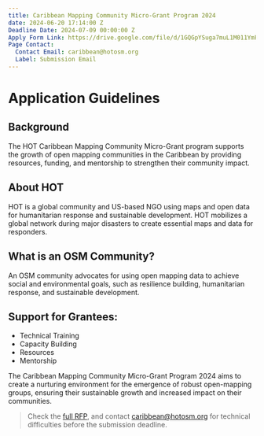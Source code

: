 ```yaml
---
title: Caribbean Mapping Community Micro-Grant Program 2024
date: 2024-06-20 17:14:00 Z
Deadline Date: 2024-07-09 00:00:00 Z
Apply Form Link: https://drive.google.com/file/d/1GQGpYSuga7muL1M011YmF03wUFPyotCk/view?usp=sharing
Page Contact:
  Contact Email: caribbean@hotosm.org
  Label: Submission Email
---
```


# Application Guidelines

## Background
The HOT Caribbean Mapping Community Micro-Grant program supports the growth of open mapping communities in the Caribbean by providing resources, funding, and mentorship to strengthen their community impact.

## About HOT
HOT is a global community and US-based NGO using maps and open data for humanitarian response and sustainable development. HOT mobilizes a global network during major disasters to create essential maps and data for responders.

## What is an OSM Community?
An OSM community advocates for using open mapping data to achieve social and environmental goals, such as resilience building, humanitarian response, and sustainable development.

## Support for Grantees:
- Technical Training
- Capacity Building
- Resources
- Mentorship

The Caribbean Mapping Community Micro-Grant Program 2024 aims to create a nurturing environment for the emergence of robust open-mapping groups, ensuring their sustainable growth and increased impact on their communities.

> Check the [full RFP](https://drive.google.com/file/d/1GQGpYSuga7muL1M011YmF03wUFPyotCk/view?usp=sharing), and contact caribbean@hotosm.org for technical difficulties before the submission deadline.
